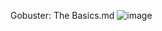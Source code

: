 Gobuster: The Basics.md
![image](https://github.com/user-attachments/assets/2681acdd-9aa9-4012-ac8a-47f27863d73f)
